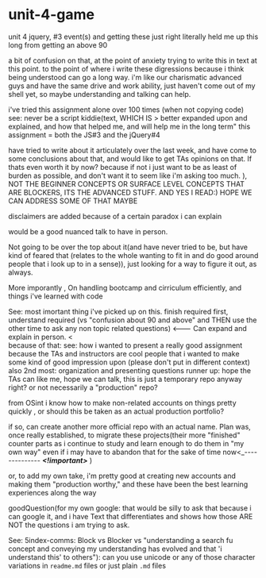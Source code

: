 # unit-4-game
unit 4 jquery, #3 event(s) and getting these just right literally held me up this long from getting an above 90

a bit of confusion on that, at the point of anxiety trying to write this in text at this point. 
to the point of where i write these digressions because i think being understood can go a long way. 
i'm like our charismatic advanced guys and have the same drive and work ability, just haven't come out of my shell yet, so maybe understanding and talking can help. 

i've tried this assignment alone over 100 times (when not copying code) see: never be a script kiddie(text, WHICH IS > better expanded upon and explained, 
 and how that helped me, and will help me in the long term" 
this assignment = both the JS#3 and the jQuery#4 


have tried to write about it articulately over the last week, and have come to some conclusions about that, and would like to get TAs opinions on that.  If thats even worth it by now? because if not i just want to be as least of burden as possible, and don't want it to seem like i'm asking too much. ),
NOT THE BEGINNER CONCEPTS OR SURFACE LEVEL CONCEPTS THAT ARE BLOCKERS, ITS THE ADVANCED STUFF. AND YES I READ:) HOPE WE CAN ADDRESS SOME OF THAT MAYBE

disclaimers are added because of a certain paradox i can explain 

would be a good nuanced talk to have in person. 

Not going to be over the top about it(and have never tried to be, but have kind of feared that (relates to the whole wanting to fit in and do good around people that i look up to in a sense)), just looking for a way to figure it out, as always. 

More imporantly , On handling bootcamp and cirriculum efficiently, and things i've learned with code 

See: most imortant thing i've picked up on this.  finish required first, understand required (vs "confusion about 90 and above" and THEN use the other time to ask any non topic related questions) <--- Can expand and explain in person. <  
because of that: see: how i wanted to present a really good assignment because the TAs and instructors are cool people that i wanted to make some kind of good impression upon (please don't put in different context)
also 2nd most: organization and presenting questions 
runner up: hope the TAs can like me, hope we can talk, this is just a temporary repo anyway right? 
or not necessarily a "production" repo? 

from OSint i know how to make non-related accounts on things pretty quickly , 
or should this be taken as an actual production portfolio? 

if so, can create another more official repo with an actual name. 
Plan was, once really established, to migrate these projects(their more "finished" counter parts as i continue to study and learn enough to do them in "my own way" even if i may have to abandon that for the sake of time now<_-------------- ***<!important>*** )

or, to add my own take, i'm pretty good at creating new accounts and making them "production worthy," and these have been the best learning experiences along the way

goodQuestion(for my own google: that would be silly to ask that because i can google it, and i have Text that differentiates and shows how those ARE NOT the questions i am trying to ask.

  See: 5index-comms: Block vs Blocker vs "understanding a search fu concept and conveying my understanding has evolved and that 'i understand this' to others"): can you use unicode or any of those character variations in `readme.md` files or just plain `.md` files